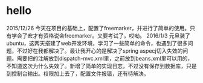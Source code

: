 ﻿# hello
2015/12/26 今天在项目的基础上，配置了freemarker，并进行了简单的使用。只有学会了宏才有资格说会freemarker。又要考试了，哎呦。
2016/1/3 元旦装了ubuntu，这两天搭建了web开发环境，学习了一些简单的命令，也遇到了很多问题，不过好在我都解决了。最让我开心的是解决了spring aspecj切入失效的问题。需要把的注解放到dispatch-mvc.xml里，之前放到beans.xml里可以用的，不知道这次为什么失效了。新增了简单的实现日志，不过没有保存到数据库，只是到控制台输出。权限加上去了，配置文件报错，还有待解决。
